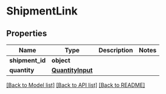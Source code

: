 # ShipmentLink

## Properties
Name | Type | Description | Notes
------------ | ------------- | ------------- | -------------
**shipment_id** | **object** |  | 
**quantity** | [**QuantityInput**](QuantityInput.md) |  | 

[[Back to Model list]](../README.md#documentation-for-models) [[Back to API list]](../README.md#documentation-for-api-endpoints) [[Back to README]](../README.md)

